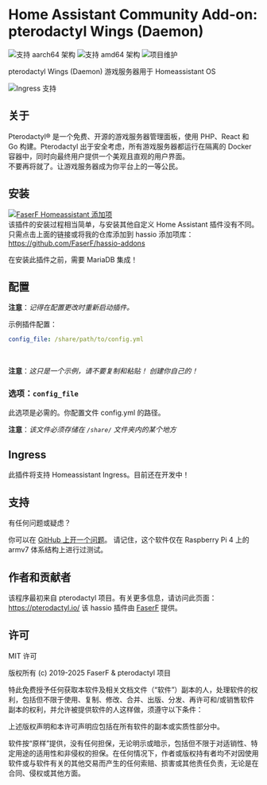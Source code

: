 # Home Assistant Community Add-on: pterodactyl Wings (Daemon)
![支持 aarch64 架构][aarch64-shield] ![支持 amd64 架构][amd64-shield]
![项目维护][maintenance-shield]

pterodactyl Wings (Daemon) 游戏服务器用于 Homeassistant OS

![Ingress 支持](../_images/pterodactyl/ingress.png)

## 关于

Pterodactyl® 是一个免费、开源的游戏服务器管理面板，使用 PHP、React 和 Go 构建。Pterodactyl 出于安全考虑，所有游戏服务器都运行在隔离的 Docker 容器中，同时向最终用户提供一个美观且直观的用户界面。<br />
不要再将就了。让游戏服务器成为你平台上的一等公民。

## 安装

[![FaserF Homeassistant 添加项](https://my.home-assistant.io/badges/supervisor_add_addon_repository.svg)](https://my.home-assistant.io/redirect/supervisor_add_addon_repository/?repository_url=https%3A%2F%2Fgithub.com%2FFaserF%2Fhassio-addons)
<br />
该插件的安装过程相当简单，与安装其他自定义 Home Assistant 插件没有不同。<br />
只需点击上面的链接或将我的仓库添加到 hassio 添加项库：<https://github.com/FaserF/hassio-addons>

在安装此插件之前，需要 MariaDB 集成！

## 配置

**注意**：_记得在配置更改时重新启动插件。_

示例插件配置：

```yaml
config_file: /share/path/to/config.yml
```
<br />

**注意**：_这只是一个示例，请不要复制和粘贴！ 创建你自己的！_

### 选项：`config_file`

此选项是必需的。你配置文件 config.yml 的路径。

**注意**：_该文件必须存储在 `/share/` 文件夹内的某个地方_

## Ingress

此插件将支持 Homeassistant Ingress。目前还在开发中！

## 支持

有任何问题或疑虑？

你可以在 [GitHub 上开一个问题][issue]。
请记住，这个软件仅在 Raspberry Pi 4 上的 armv7 体系结构上进行过测试。

## 作者和贡献者

该程序最初来自 pterodactyl 项目。有关更多信息，请访问此页面：<https://pterodactyl.io/>
该 hassio 插件由 [FaserF] 提供。

## 许可

MIT 许可

版权所有 (c) 2019-2025 FaserF & pterodactyl 项目

特此免费授予任何获取本软件及相关文档文件（“软件”）副本的人，处理软件的权利，包括但不限于使用、复制、修改、合并、出版、分发、再许可和/或销售软件副本的权利，并允许被提供软件的人这样做，须遵守以下条件：

上述版权声明和本许可声明应包括在所有软件的副本或实质性部分中。

软件按“原样”提供，没有任何担保，无论明示或暗示，包括但不限于对适销性、特定用途的适用性和非侵权的担保。在任何情况下，作者或版权持有者均不对因使用软件或与软件有关的其他交易而产生的任何索赔、损害或其他责任负责，无论是在合同、侵权或其他方面。

[maintenance-shield]: https://img.shields.io/maintenance/yes/2025.svg
[aarch64-shield]: https://img.shields.io/badge/aarch64-yes-green.svg
[amd64-shield]: https://img.shields.io/badge/amd64-yes-green.svg
[FaserF]: https://github.com/FaserF/
[issue]: https://github.com/FaserF/hassio-addons/issues